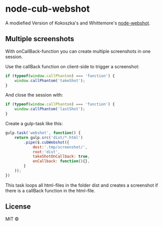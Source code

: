 # node-cub-webshot

A modiefied Version of Kokoszka's and Whittemore's [node-webshot](https://github.com/sindresorhus/grunt-svgmin#available-optionsplugins).

## Multiple screenshots
With onCallBack-function you can create multiple screenshots in one session.

Use the callBack function on client-side to trigger a screenshot:

```javascript
if (typeof(window.callPhantom) === 'function') {
	window.callPhantom('takeShot');
}
```

And close the session with:

```javascript
if (typeof(window.callPhantom) === 'function') {
	window.callPhantom('lastShot');
}
```


Create a gulp-task like this:

```javascript
gulp.task('webshot', function() {
	return gulp.src('dist/*.html')
		.pipe($.cubWebshot({
			dest:'.tmp/screenshot/',
			root:'dist',
			takeShotOnCallback: true,
			onCallback: function(){},
		}
	));
})
```

This task loops all html-files in the folder dist and creates a screenshot if there is a callBack function in the html-file.

## License

MIT ©
